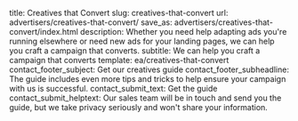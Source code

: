 title: Creatives that Convert
slug: creatives-that-convert
url: advertisers/creatives-that-convert/
save_as: advertisers/creatives-that-convert/index.html
description: Whether you need help adapting ads you're running elsewhere or need new ads for your landing pages, we can help you craft a campaign that converts.
subtitle: We can help you craft a campaign that converts
template: ea/creatives-that-convert
contact_footer_subject: Get our creatives guide
contact_footer_subheadline: The guide includes even more tips and tricks to help ensure your campaign with us is successful.
contact_submit_text: Get the guide
contact_submit_helptext: Our sales team will be in touch and send you the guide, but we take privacy seriously and won't share your information.
